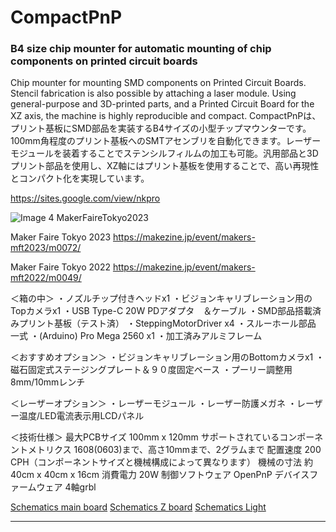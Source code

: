 # CompactPnP
### B4 size chip mounter for automatic mounting of chip components on printed circuit boards

Chip mounter for mounting SMD components on Printed Circuit Boards. Stencil fabrication is also possible by attaching a laser module. Using general-purpose and 3D-printed parts, and a Printed Circuit Board for the XZ axis, the machine is highly reproducible and compact.
CompactPnPは、プリント基板にSMD部品を実装するB4サイズの小型チップマウンターです。100mm角程度のプリント基板へのSMTアセンブリを自動化できます。レーザーモジュールを装着することでステンシルフィルムの加工も可能。汎用部品と3Dプリント部品を使用し、XZ軸にはプリント基板を使用することで、高い再現性とコンパクト化を実現しています。

https://sites.google.com/view/nkpro

![Image 4 MakerFaireTokyo2023](https://makezine.jp/event/wp-content/uploads/sites/2/2023/08/CSO2OHAg.jpg)

Maker Faire Tokyo 2023
 https://makezine.jp/event/makers-mft2023/m0072/

Maker Faire Tokyo 2022
 https://makezine.jp/event/makers-mft2022/m0049/

＜箱の中＞
・ノズルチップ付きヘッドx1
・ビジョンキャリブレーション用のTopカメラx1
・USB Type-C 20W PDアダプタ　＆ケーブル
・SMD部品搭載済みプリント基板（テスト済）
・SteppingMotorDriver x4
・スルーホール部品 一式
・(Arduino) Pro Mega 2560 x1
・加工済みアルミフレーム

＜おすすめオプション＞
・ビジョンキャリブレーション用のBottomカメラx1
・磁石固定式ステージングプレート＆９０度固定ベース
・プーリー調整用8mm/10mmレンチ

＜レーザーオプション＞
・レーザーモジュール
・レーザー防護メガネ
・レーザー温度/LED電流表示用LCDパネル

＜技術仕様＞
最大PCBサイズ	100mm x 120mm
サポートされているコンポーネントメトリクス	1608(0603)まで、高さ10mmまで、2グラムまで
配置速度	200 CPH（コンポーネントサイズと機械構成によって異なります）
機械の寸法	約40cm x 40cm x 16cm
消費電力	20W
制御ソフトウェア	OpenPnP
デバイスファームウェア	4軸grbl

[Schematics main board](schematics/ArduinoMegaCNC.pdf)
[Schematics Z board](schematics/zaxis_rev05.pdf)
[Schematics Light](schematics/CamLight.pdf)

---
